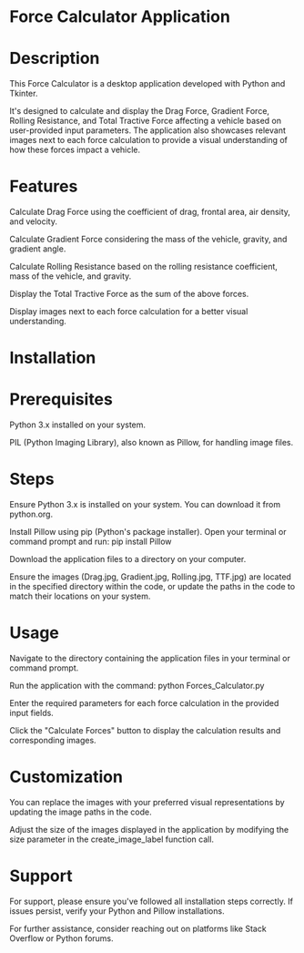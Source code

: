 # Force Calculator Application
# Description
This Force Calculator is a desktop application developed with Python and Tkinter.

It's designed to calculate and display the Drag Force, Gradient Force, Rolling Resistance, and Total Tractive Force affecting a vehicle based on user-provided input parameters. The application also showcases relevant images next to each force calculation to provide a visual understanding of how these forces impact a vehicle.

# Features
Calculate Drag Force using the coefficient of drag, frontal area, air density, and velocity.

Calculate Gradient Force considering the mass of the vehicle, gravity, and gradient angle.

Calculate Rolling Resistance based on the rolling resistance coefficient, mass of the vehicle, and gravity.

Display the Total Tractive Force as the sum of the above forces.

Display images next to each force calculation for a better visual understanding.

# Installation
# Prerequisites
Python 3.x installed on your system.

PIL (Python Imaging Library), also known as Pillow, for handling image files.

# Steps
Ensure Python 3.x is installed on your system. You can download it from python.org.

Install Pillow using pip (Python's package installer). Open your terminal or command prompt and run: pip install Pillow

Download the application files to a directory on your computer.

Ensure the images (Drag.jpg, Gradient.jpg, Rolling.jpg, TTF.jpg) are located in the specified directory within the code, or update the paths in the code to match their locations on your system.

# Usage
Navigate to the directory containing the application files in your terminal or command prompt.

Run the application with the command: python Forces_Calculator.py

Enter the required parameters for each force calculation in the provided input fields.


Click the "Calculate Forces" button to display the calculation results and corresponding images.

# Customization
You can replace the images with your preferred visual representations by updating the image paths in the code.

Adjust the size of the images displayed in the application by modifying the size parameter in the create_image_label function call.

# Support
For support, please ensure you've followed all installation steps correctly. If issues persist, verify your Python and Pillow installations.

For further assistance, consider reaching out on platforms like Stack Overflow or Python forums.
